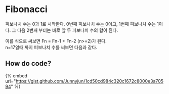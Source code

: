 # Fibonacci

피보나치 수는 0과 1로 시작한다. 0번째 피보나치 수는 0이고, 1번째 피보나치 수는 1이다. 그 다음 2번째 부터는 바로 앞 두 피보나치 수의 합이 된다.

이를 식으로 써보면 Fn = Fn-1 + Fn-2 (n>=2)가 된다.\
n=17일때 까지 피보나치 수를 써보면 다음과 같다.

## How do code?

{% embed url="https://gist.github.com/Junnyjun/1cd50cd984c320c1672c8000e3a70594" %}
